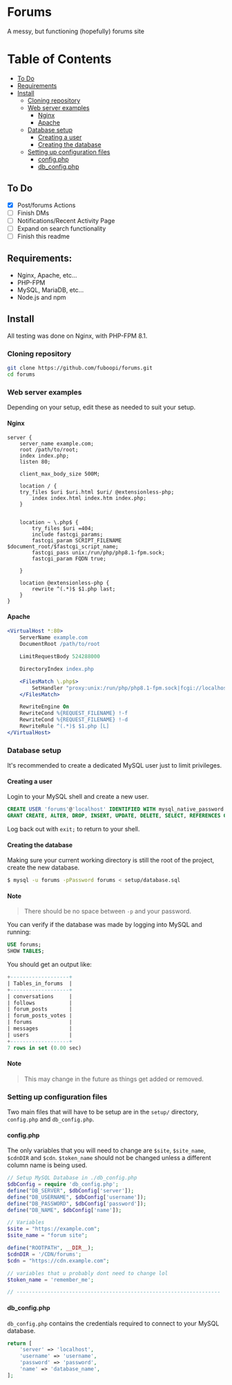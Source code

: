 
# Forums
A messy, but functioning (hopefully) forums site

# Table of Contents
- [To Do](#to-do)
- [Requirements](#requirements)
- [Install](#install)
    - [Cloning repository](#cloning-repository)
    - [Web server examples](#web-server-examples)
        - [Nginx](#nginx)
        - [Apache](#apache)
    - [Database setup](#database-setup)
        - [Creating a user](#creating-a-user)
        - [Creating the database](#creating-the-database)
    - [Setting up configuration files](#setting-up-configuration-files)
        - [config.php](#configphp)
        - [db_config.php](#db_configphp)


## To Do
- [x] Post/forums Actions
- [ ] Finish DMs
- [ ] Notifications/Recent Activity Page
- [ ] Expand on search functionality
- [ ] Finish this readme

## Requirements:
- Nginx, Apache, etc...
- PHP-FPM
- MySQL, MariaDB, etc...
- Node.js and npm

## Install

All testing was done on Nginx, with PHP-FPM 8.1.

### Cloning repository
```bash
git clone https://github.com/fuboopi/forums.git
cd forums
```

### Web server examples
Depending on your setup, edit these as needed to suit your setup.
#### Nginx
```nginx
server {
	server_name example.com;
	root /path/to/root;
	index index.php;
	listen 80;

	client_max_body_size 500M;

	location / {
    try_files $uri $uri.html $uri/ @extensionless-php;
	    index index.html index.htm index.php;
	}


	location ~ \.php$ {
		try_files $uri =404;
		include fastcgi_params;
		fastcgi_param SCRIPT_FILENAME $document_root/$fastcgi_script_name;
		fastcgi_pass unix:/run/php/php8.1-fpm.sock;
		fastcgi_param FQDN true;

	}

	location @extensionless-php {
    	rewrite ^(.*)$ $1.php last;
	}
}
```

#### Apache
```apache
<VirtualHost *:80>
    ServerName example.com
    DocumentRoot /path/to/root

    LimitRequestBody 524288000

    DirectoryIndex index.php

    <FilesMatch \.php$>
        SetHandler "proxy:unix:/run/php/php8.1-fpm.sock|fcgi://localhost"
    </FilesMatch>

    RewriteEngine On
    RewriteCond %{REQUEST_FILENAME} !-f
    RewriteCond %{REQUEST_FILENAME} !-d
    RewriteRule ^(.*)$ $1.php [L]
</VirtualHost>
```

### Database setup
It's recommended to create a dedicated MySQL user just to limit privileges. 

#### Creating a user
Login to your MySQL shell and create a new user.
```sql
CREATE USER 'forums'@'localhost' IDENTIFIED WITH mysql_native_password BY 'password';
GRANT CREATE, ALTER, DROP, INSERT, UPDATE, DELETE, SELECT, REFERENCES ON forums.* TO 'forums'@'localhost';
```
Log back out with `exit;` to return to your shell.


#### Creating the database
Making sure your current working directory is still the root of the project, create the new database.
```sh
$ mysql -u forums -pPassword forums < setup/database.sql
```
#### Note
> There should be no space between `-p` and your password.

You can verify if the database was made by logging into MySQL and running:
```sql
USE forums;
SHOW TABLES;
```
You should get an output like:
```sql
+-------------------+
| Tables_in_forums  |
+-------------------+
| conversations     |
| follows           |
| forum_posts       |
| forum_posts_votes |
| forums            |
| messages          |
| users             |
+-------------------+
7 rows in set (0.00 sec)
```
#### Note
> This may change in the future as things get added or removed.

### Setting up configuration files
Two main files that will have to be setup are in the `setup/` directory, `config.php` and `db_config.php`.

#### config.php
The only variables that you will need to change are `$site`, `$site_name`, `$cdnDIR` and `$cdn`. `$token_name` should not be changed unless a different column name is being used.
```php
// Setup MySQL Database in ./db_config.php
$dbConfig = require 'db_config.php';
define("DB_SERVER", $dbConfig['server']);
define("DB_USERNAME", $dbConfig['username']);
define("DB_PASSWORD", $dbConfig['password']);
define("DB_NAME", $dbConfig['name']);

// Variables
$site = "https://example.com";
$site_name = "forum site";

define("ROOTPATH", __DIR__);
$cdnDIR = '/CDN/forums';
$cdn = "https://cdn.example.com";

// variables that u probably dont need to change lol
$token_name = 'remember_me';

// ------------------------------------------------------------------
```


#### db_config.php
`db_config.php` contains the credentials required to connect to your MySQL database.
```php
return [
    'server' => 'localhost',
    'username' => 'username',
    'password' => 'password',
    'name' => 'database_name',
];
```
